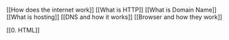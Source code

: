 [[How does the internet work]]
[[What is HTTP]]
[[What is Domain Name]]
[[What is hosting]]
[[DNS and how it works]]
[[Browser and how they work]]

[[0. HTML]]
